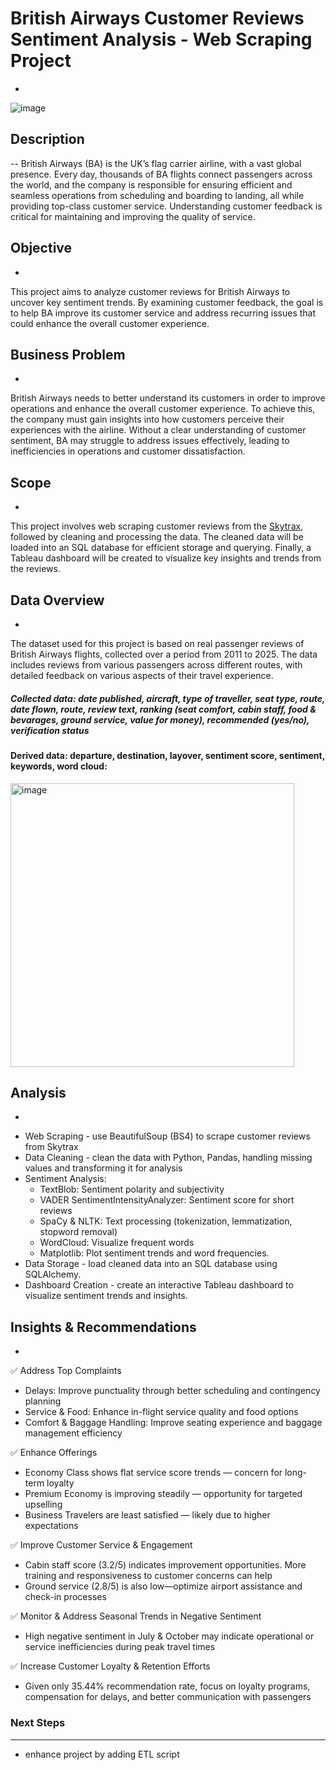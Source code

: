 # British Airways Customer Reviews Sentiment Analysis - Web Scraping Project
-
![image](https://github.com/user-attachments/assets/d0bf7d38-bf5a-4ec4-855f-cfc6c0463c46)

## Description
--
British Airways (BA) is the UK’s flag carrier airline, with a vast global presence. Every day, thousands of BA flights connect passengers across the world, and the company is responsible for ensuring efficient and seamless operations from scheduling and boarding to landing, all while providing top-class customer service. Understanding customer feedback is critical for maintaining and improving the quality of service.

## Objective
-
This project aims to analyze customer reviews for British Airways to uncover key sentiment trends. By examining customer feedback, the goal is to help BA improve its customer service and address recurring issues that could enhance the overall customer experience.

## Business Problem
-
British Airways needs to better understand its customers in order to improve operations and enhance the overall customer experience. To achieve this, the company must gain insights into how customers perceive their experiences with the airline. Without a clear understanding of customer sentiment, BA may struggle to address issues effectively, leading to inefficiencies in operations and customer dissatisfaction.

## Scope
-
This project involves web scraping customer reviews from the [Skytrax](https://www.airlinequality.com/airline-reviews/british-airways/page/1/), followed by cleaning and processing the data. The cleaned data will be loaded into an SQL database for efficient storage and querying. Finally, a Tableau dashboard will be created to visualize key insights and trends from the reviews.

## Data Overview
-
The dataset used for this project is based on real passenger reviews of British Airways flights, collected over a period from 2011 to 2025. The data includes reviews from various passengers across different routes, with detailed feedback on various aspects of their travel experience.

##### Collected data: date published, aircraft, type of traveller, seat type, route, date flown, route, review text, ranking (seat comfort, cabin staff, food & bevarages, ground service, value for money), recommended (yes/no), verification status

#### Derived data: departure, destination, layover, sentiment score, sentiment, keywords, word cloud:
<img width="454" alt="image" src="https://github.com/user-attachments/assets/54841a52-1d7d-42f4-88a0-caa1e9a1e27a" />

## Analysis
-
* Web Scraping - use BeautifulSoup (BS4) to scrape customer reviews from Skytrax
* Data Cleaning - clean the data with Python, Pandas, handling missing values and transforming it for analysis
* Sentiment Analysis:
  - TextBlob: Sentiment polarity and subjectivity
  - VADER SentimentIntensityAnalyzer: Sentiment score for short reviews
  - SpaCy & NLTK: Text processing (tokenization, lemmatization, stopword removal)
  - WordCloud: Visualize frequent words
  - Matplotlib: Plot sentiment trends and word frequencies.
* Data Storage - load cleaned data into an SQL database using SQLAlchemy.
* Dashboard Creation - create an interactive Tableau dashboard to visualize sentiment trends and insights.

## Insights & Recommendations
-
✅ Address Top Complaints
  - Delays: Improve punctuality through better scheduling and contingency planning
  - Service & Food: Enhance in-flight service quality and food options
  - Comfort & Baggage Handling: Improve seating experience and baggage management efficiency

✅ Enhance Offerings
  - Economy Class shows flat service score trends — concern for long-term loyalty
  - Premium Economy is improving steadily — opportunity for targeted upselling
  - Business Travelers are least satisfied — likely due to higher expectations

✅ Improve Customer Service & Engagement
  - Cabin staff score (3.2/5) indicates improvement opportunities. More training and responsiveness to customer concerns can help
- Ground service (2.8/5) is also low—optimize airport assistance and check-in processes

✅ Monitor & Address Seasonal Trends in Negative Sentiment
  - High negative sentiment in July & October may indicate operational or service inefficiencies during peak travel times

✅ Increase Customer Loyalty & Retention Efforts
  - Given only 35.44% recommendation rate, focus on loyalty programs, compensation for delays, and better communication with passengers

### Next Steps
---
- enhance project by adding ETL script
